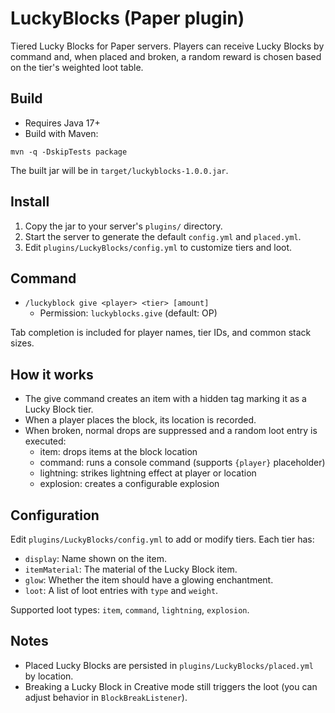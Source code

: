 # LuckyBlocks (Paper plugin)

Tiered Lucky Blocks for Paper servers. Players can receive Lucky Blocks by command and, when placed and broken, a random reward is chosen based on the tier's weighted loot table.

## Build

- Requires Java 17+
- Build with Maven:

```
mvn -q -DskipTests package
```

The built jar will be in `target/luckyblocks-1.0.0.jar`.

## Install

1. Copy the jar to your server's `plugins/` directory.
2. Start the server to generate the default `config.yml` and `placed.yml`.
3. Edit `plugins/LuckyBlocks/config.yml` to customize tiers and loot.

## Command

- `/luckyblock give <player> <tier> [amount]`
  - Permission: `luckyblocks.give` (default: OP)

Tab completion is included for player names, tier IDs, and common stack sizes.

## How it works

- The give command creates an item with a hidden tag marking it as a Lucky Block tier.
- When a player places the block, its location is recorded.
- When broken, normal drops are suppressed and a random loot entry is executed:
  - item: drops items at the block location
  - command: runs a console command (supports `{player}` placeholder)
  - lightning: strikes lightning effect at player or location
  - explosion: creates a configurable explosion

## Configuration

Edit `plugins/LuckyBlocks/config.yml` to add or modify tiers. Each tier has:

- `display`: Name shown on the item.
- `itemMaterial`: The material of the Lucky Block item.
- `glow`: Whether the item should have a glowing enchantment.
- `loot`: A list of loot entries with `type` and `weight`.

Supported loot types: `item`, `command`, `lightning`, `explosion`.

## Notes

- Placed Lucky Blocks are persisted in `plugins/LuckyBlocks/placed.yml` by location.
- Breaking a Lucky Block in Creative mode still triggers the loot (you can adjust behavior in `BlockBreakListener`).
